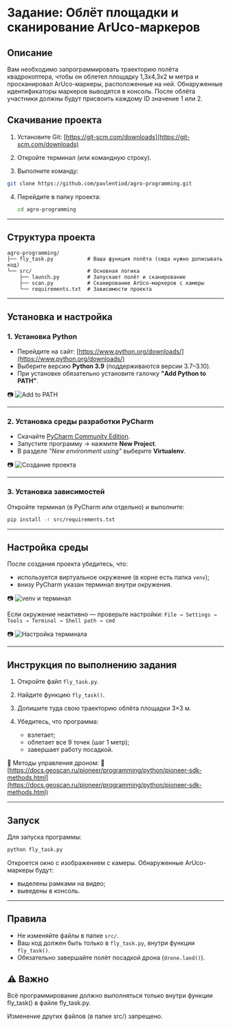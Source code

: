 # Задание: Облёт площадки и сканирование ArUco-маркеров

## Описание

Вам необходимо запрограммировать траекторию полёта квадрокоптера, чтобы он облетел площадку 1,3х4,3х2 м метра и просканировал ArUco-маркеры, расположенные на ней. Обнаруженные идентификаторы маркеров выводятся в консоль. После облёта участники должны будут присвоить каждому ID значение 1 или 2.

## Скачивание проекта

1. Установите Git: [https://git-scm.com/downloads](https://git-scm.com/downloads)

2. Откройте терминал (или командную строку).

3. Выполните команду:

```bash
git clone https://github.com/pavlentiod/agro-programming.git
```

4. Перейдите в папку проекта:

   ```bash
   cd agro-programming
   ```

---

## Структура проекта

```
agro-programming/
├── fly_task.py           # Ваша функция полёта (сюда нужно дописывать код)
└── src/                  # Основная логика
    ├── launch.py         # Запускает полёт и сканирование
    ├── scan.py           # Сканирование ArUco-маркеров с камеры
    └── requirements.txt  # Зависимости проекта
```

---

## Установка и настройка

### 1. Установка Python

* Перейдите на сайт: [https://www.python.org/downloads/](https://www.python.org/downloads/)
* Выберите версию **Python 3.9** (поддерживаются версии 3.7–3.10).
* При установке обязательно установите галочку **"Add Python to PATH"**.

📷
![Add to PATH](https://storage.yandexcloud.net/pioneer-doc.geoscan.ru-static/images/programming/python/prep/img01.png)

---

### 2. Установка среды разработки PyCharm

* Скачайте [PyCharm Community Edition](https://www.jetbrains.com/ru-ru/pycharm/download/).
* Запустите программу → нажмите **New Project**.
* В разделе *"New environment using"* выберите **Virtualenv**.

📷
![Создание проекта](https://storage.yandexcloud.net/pioneer-doc.geoscan.ru-static/images/programming/python/prep/img04.png)

---

### 3. Установка зависимостей

Откройте терминал (в PyCharm или отдельно) и выполните:

```bash
pip install -r src/requirements.txt
```

---

## Настройка среды

После создания проекта убедитесь, что:

* используется виртуальное окружение (в корне есть папка `venv`);
* внизу PyCharm указан терминал внутри окружения.

📷
![venv и терминал](https://storage.yandexcloud.net/pioneer-doc.geoscan.ru-static/images/programming/python/prep/img05.png)

Если окружение неактивно — проверьте настройки:
`File → Settings → Tools → Terminal → Shell path → cmd`

📷
![Настройка терминала](https://storage.yandexcloud.net/pioneer-doc.geoscan.ru-static/images/programming/python/prep/img06.png)

---

## Инструкция по выполнению задания

1. Откройте файл `fly_task.py`.
2. Найдите функцию `fly_task()`.
3. Допишите туда свою траекторию облёта площадки 3×3 м.
4. Убедитесь, что программа:

   * взлетает;
   * облетает все 9 точек (шаг 1 метр);
   * завершает работу посадкой.

📘 Методы управления дроном:
🔗 [https://docs.geoscan.ru/pioneer/programming/python/pioneer-sdk-methods.html](https://docs.geoscan.ru/pioneer/programming/python/pioneer-sdk-methods.html)

---

## Запуск

Для запуска программы:

```bash
python fly_task.py
```

Откроется окно с изображением с камеры. Обнаруженные ArUco-маркеры будут:

* выделены рамками на видео;
* выведены в консоль.

---

## Правила

* Не изменяйте файлы в папке `src/`.
* Ваш код должен быть только в `fly_task.py`, внутри функции `fly_task()`.
* Обязательно завершайте полёт посадкой дрона (`drone.land()`).

## ⚠️ Важно
Всё программирование должно выполняться только внутри функции fly_task() в файле fly_task.py.

Изменение других файлов (в папке src/) запрещено.



